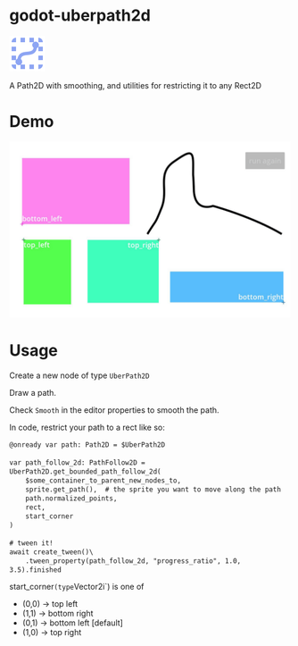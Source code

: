 # godot-uberpath2d

![icon](icon.png)

A Path2D with smoothing, and utilities for restricting it to any Rect2D

# Demo

![Demo](demo.gif)

# Usage

Create a new node of type `UberPath2D`

Draw a path.

Check `Smooth` in the editor properties to smooth the path.

In code, restrict your path to a rect like so:

```gdscript
@onready var path: Path2D = $UberPath2D

var path_follow_2d: PathFollow2D = UberPath2D.get_bounded_path_follow_2d(
    $some_container_to_parent_new_nodes_to,
    sprite.get_path(),  # the sprite you want to move along the path
    path.normalized_points,
    rect,
    start_corner
)

# tween it!
await create_tween()\
    .tween_property(path_follow_2d, "progress_ratio", 1.0, 3.5).finished
```


start_corner` (type `Vector2i`) is one of
- (0,0) -> top left
- (1,1) -> bottom right
- (0,1) -> bottom left  [default]
- (1,0) -> top right